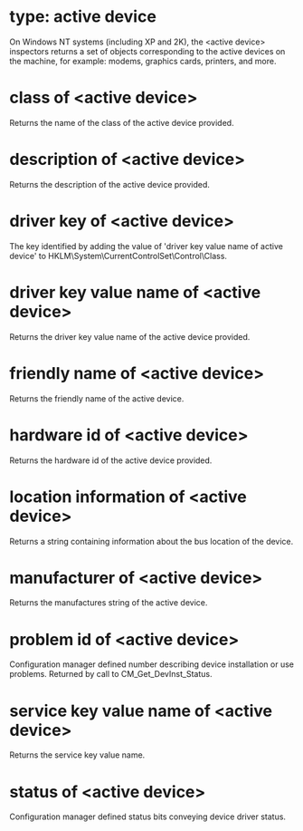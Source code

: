 # type: active device

On Windows NT systems (including XP and 2K), the &lt;active device&gt; inspectors returns a set of objects corresponding to the active devices on the machine, for example: modems, graphics cards, printers, and more.

# class of &lt;active device&gt;

Returns the name of the class of the active device provided.

# description of &lt;active device&gt;

Returns the description of the active device provided.

# driver key of &lt;active device&gt;

The key identified by adding the value of &#39;driver key value name of active device&#39; to HKLM\System\CurrentControlSet\Control\Class\.

# driver key value name of &lt;active device&gt;

Returns the driver key value name of the active device provided.

# friendly name of &lt;active device&gt;

Returns the friendly name of the active device.

# hardware id of &lt;active device&gt;

Returns the hardware id of the active device provided.

# location information of &lt;active device&gt;

Returns a string containing information about the bus location of the device.

# manufacturer of &lt;active device&gt;

Returns the manufactures string of the active device.

# problem id of &lt;active device&gt;

Configuration manager defined number describing device installation or use problems. Returned by call to CM_Get_DevInst_Status.

# service key value name of &lt;active device&gt;

Returns the service key value name.

# status of &lt;active device&gt;

Configuration manager defined status bits conveying device driver status.

